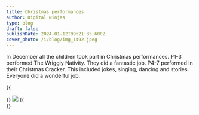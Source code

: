 ```yaml
---
title: Christmas performances.
author: Digital Ninjas
type: blog
draft: false
publishDate: 2024-01-12T09:21:35.600Z
cover_photo: /i/blog/img_1492.jpeg
---
```

In December all the children took part in Christmas performances. P1-3 performed The Wriggly Nativity. They did a fantastic job. P4-7 performed in their Christmas Cracker. This included jokes, singing, dancing and stories. Everyone did a wonderful job. 

{{<aside side="right">}}
![](/i/blog/img_1493.jpeg)
{{</aside>}}